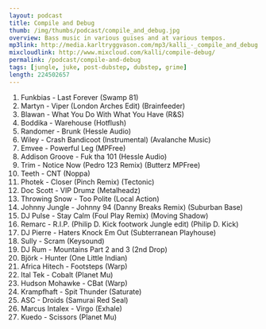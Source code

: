 ```yaml
---
layout: podcast
title: Compile and Debug
thumb: /img/thumbs/podcast/compile_and_debug.jpg
overview: Bass music in various guises and at various tempos.
mp3link: http://media.karltryggvason.com/mp3/kalli_-_compile_and_debug.mp3
mixcloudlink: http://www.mixcloud.com/kalli/compile-debug/
permalink: /podcast/compile-and-debug
tags: [jungle, juke, post-dubstep, dubstep, grime]
length: 224502657
---
```


01. Funkbias - Last Forever (Swamp 81)
02. Martyn - Viper (London Arches Edit) (Brainfeeder)
03. Blawan - What You Do With What You Have (R&amp;S)
04. Boddika - Warehouse (Hotflush)
05. Randomer - Brunk (Hessle Audio)
06. Wiley - Crash Bandicoot (Instrumental) (Avalanche Music)
07. Emvee - Powerful Leg (MPFree)
08. Addison Groove - Fuk tha 101 (Hessle Audio)
09. Trim - Notice Now (Pedro 123 Remix) (Butterz MPFree)
10. Teeth - CNT (Noppa)
11. Photek - Closer (Pinch Remix) (Tectonic)
12. Doc Scott - VIP Drumz (Metalheadz)
13. Throwing Snow - Too Polite (Local Action)
14. Johnny Jungle - Johnny 94 (Danny Breaks Remix) (Suburban Base)
15. DJ Pulse - Stay Calm (Foul Play Remix) (Moving Shadow)
16. Remarc - R.I.P. (Philip D. Kick footwork Jungle edit) (Philip D. Kick)
17. DJ Pierre - Haters Knock Em Out (Subterranean Playhouse)
18. Sully - Scram (Keysound)
19. DJ Rum - Mountains Part 2 and 3 (2nd Drop)
20. Björk - Hunter (One Little Indian)
21. Africa Hitech - Footsteps (Warp)
22. Ital Tek - Cobalt (Planet Mu)
23. Hudson Mohawke - CBat (Warp)
24. Krampfhaft - Spit Thunder (Saturate)
25. ASC - Droids (Samurai Red Seal)
26. Marcus Intalex - Virgo (Exhale)
27. Kuedo - Scissors (Planet Mu)
